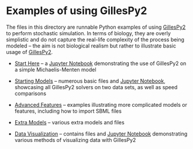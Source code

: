 Examples of using GillesPy2
===========================

The files in this directory are runnable Python examples of using [GillesPy2](https://github.com/gillesPy2/GillesPy2) to perform stochastic simulation.  In terms of biology, they are overly simplistic and do not capture the real-life complexity of the process being modeled &ndash; the aim is not biological realism but rather to illustrate basic usage of [GillesPy2](https://github.com/gillesPy2/GillesPy2).

* [Start Here](StartHere.ipynb) &ndash; a [Jupyter Notebook](https://jupyter-notebook.readthedocs.io/en/stable/) demonstrating the use of GillesPy2 on a simple Michaelis-Menten model

* [Starting Models](StartingModels) &ndash; numerous basic files and [Jupyter Notebook](https://jupyter-notebook.readthedocs.io/en/stable/), showcasing all GillesPy2 solvers on two data sets, as well as speed comparisons  

* [Advanced Features](AdvancedFeatures) &ndash; examples illustrating more complicated models or features, including how to import SBML files

* [Extra Models](ExtraModels) &ndash; various extra models and files

* [Data Visualization](DataVisualization) &ndash; contains files and [Jupyter Notebook](https://jupyter-notebook.readthedocs.io/en/stable/) demonstrating various methods of visualizing data with GillesPy2
